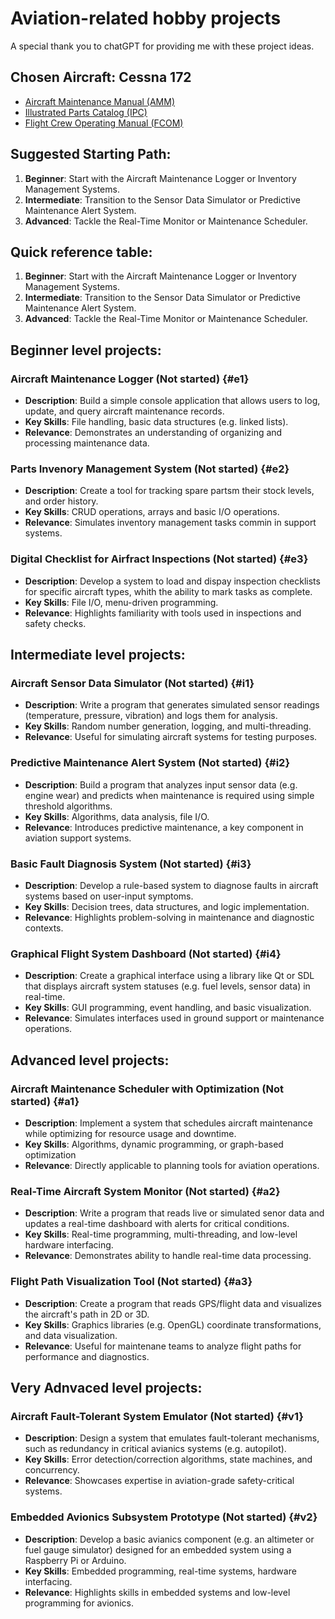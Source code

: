 # Aviation-related hobby projects

A special thank you to chatGPT for providing me with these project ideas.

## Chosen Aircraft: Cessna 172

- [Aircraft Maintenance Manual (AMM)](https://www.ameacademy.com/pdf/cessna/Cessna_172R_1996on_MM_C172RMM.pdf)
- [Illustrated Parts Catalog (IPC)](http://www.aeroelectric.com/Reference_Docs/Cessna/cessna-maintenance-manuals/Cessna%20172%20Parts%20Catalog%20(1963-1974).pdf)
- [Flight Crew Operating Manual (FCOM)](https://nova.aero/repository/Manuals/C172/FOM%20C-172s.pdf)

## Suggested Starting Path:

1. **Beginner**: Start with the Aircraft Maintenance Logger or Inventory Management Systems.
2. **Intermediate**: Transition to the Sensor Data Simulator or Predictive Maintenance Alert System.
3. **Advanced**: Tackle the Real-Time Monitor or Maintenance Scheduler.

## Quick reference table:

 1. **Beginner**: Start with the Aircraft Maintenance Logger or Inventory Management Systems.
2. **Intermediate**: Transition to the Sensor Data Simulator or Predictive Maintenance Alert System.
3. **Advanced**: Tackle the Real-Time Monitor or Maintenance Scheduler.

## Beginner level projects:

### Aircraft Maintenance Logger (**Not started**) {#e1}

- **Description**: Build a simple console application that allows users to log, update, and query aircraft maintenance records.
- **Key Skills**: File handling, basic data structures (e.g. linked lists).
- **Relevance**: Demonstrates an understanding of organizing and processing maintenance data.

### Parts Invenory Management System (**Not started**) {#e2}

- **Description**: Create a tool for tracking spare partsm their stock levels, and order history.
- **Key Skills**: CRUD operations, arrays and basic I/O operations.
- **Relevance**: Simulates inventory management tasks commin in support systems.

### Digital Checklist for Airfract Inspections (**Not started**) {#e3}

- **Description**: Develop a system to load and dispay inspection checklists for specific aircraft types, whith the ability to mark tasks as complete.
- **Key Skills**: File I/O, menu-driven programming.
- **Relevance**: Highlights familiarity with tools used in inspections and safety checks.

## Intermediate level projects:

### Aircraft Sensor Data Simulator (**Not started**) {#i1}

- **Description**: Write a program that generates simulated sensor readings (temperature, pressure, vibration) and logs them for analysis.
- **Key Skills**: Random number generation, logging, and multi-threading.
- **Relevance**: Useful for simulating aircraft systems for testing purposes.

### Predictive Maintenance Alert System (**Not started**) {#i2}

- **Description**: Build a program that analyzes input sensor data (e.g. engine wear) and predicts when maintenance is required using simple threshold algorithms.
- **Key Skills**: Algorithms, data analysis, file I/O.
- **Relevance**: Introduces predictive maintenance, a key component in aviation support systems.

### Basic Fault Diagnosis System (**Not started**) {#i3}

- **Description**: Develop a rule-based system to diagnose faults in aircraft systems based on user-input symptoms.
- **Key Skills**: Decision trees, data structures, and logic implementation.
- **Relevance**: Highlights problem-solving in maintenance and diagnostic contexts.

### Graphical Flight System Dashboard (**Not started**) {#i4}

- **Description**: Create a graphical interface using a library like Qt or SDL that displays aircraft system statuses (e.g. fuel levels, sensor data) in real-time.
- **Key Skills**: GUI programming, event handling, and basic visualization.
- **Relevance**: Simulates interfaces used in ground support or maintenance operations.

## Advanced level projects:

### Aircraft Maintenance Scheduler with Optimization (**Not started**) {#a1}

- **Description**: Implement a system that schedules aircraft maintenance while optimizing for resource usage and downtime.
- **Key Skills**: Algorithms, dynamic programming, or graph-based optimization
- **Relevance**: Directly applicable to planning tools for aviation operations.

### Real-Time Aircraft System Monitor (**Not started**) {#a2}

- **Description**: Write a program that reads live or simulated senor data and updates a real-time dashboard with alerts for critical conditions.
- **Key Skills**: Real-time programming, multi-threading, and low-level hardware interfacing.
- **Relevance**: Demonstrates ability to handle real-time data processing.

### Flight Path Visualization Tool (**Not started**) {#a3}

- **Description**: Create a program that reads GPS/flight data and visualizes the aircraft's path in 2D or 3D.
- **Key Skills**: Graphics libraries (e.g. OpenGL) coordinate transformations, and data visualization.
- **Relevance**: Useful for maintenane teams to analyze flight paths for performance and diagnostics.

## Very Adnvaced level projects:

### Aircraft Fault-Tolerant System Emulator (**Not started**) {#v1}

- **Description**: Design a system that emulates fault-tolerant mechanisms, such as redundancy in critical avianics systems (e.g. autopilot).
- **Key Skills**: Error detection/correction algorithms, state machines, and concurrency.
- **Relevance**: Showcases expertise in aviation-grade safety-critical systems.

### Embedded Avionics Subsystem Prototype (**Not started**) {#v2}

- **Description**: Develop a basic avianics component (e.g. an altimeter or fuel gauge simulator) designed for an embedded system using a Raspberry Pi or Arduino.
- **Key Skills**: Embedded programming, real-time systems, hardware interfacing.
- **Relevance**: Highlights skills in embedded systems and low-level programming for avionics.
